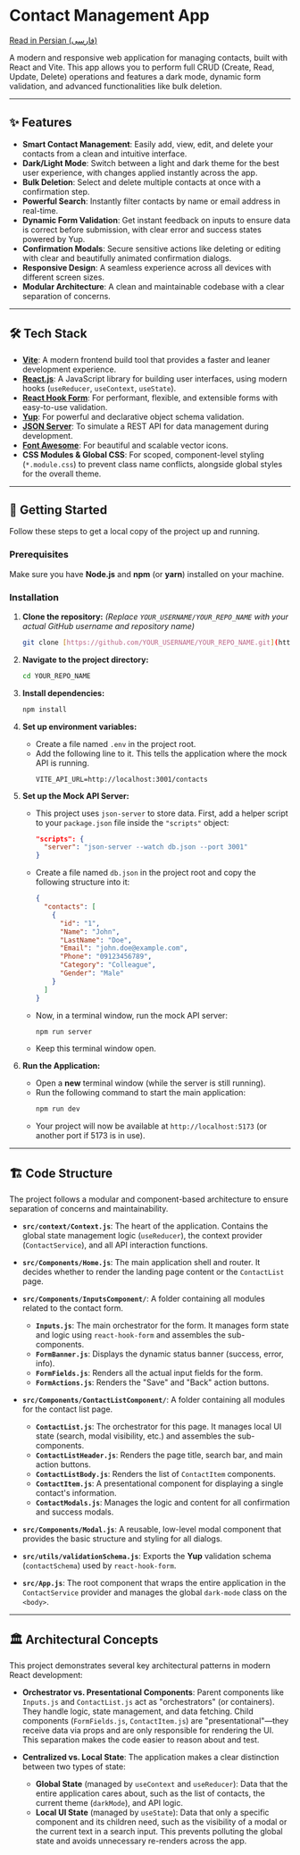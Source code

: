 # Contact Management App

[Read in Persian (فارسی)](./README.fa.md)

A modern and responsive web application for managing contacts, built with React and Vite. This app allows you to perform full CRUD (Create, Read, Update, Delete) operations and features a dark mode, dynamic form validation, and advanced functionalities like bulk deletion.

---

## ✨ Features

-   **Smart Contact Management**: Easily add, view, edit, and delete your contacts from a clean and intuitive interface.
-   **Dark/Light Mode**: Switch between a light and dark theme for the best user experience, with changes applied instantly across the app.
-   **Bulk Deletion**: Select and delete multiple contacts at once with a confirmation step.
-   **Powerful Search**: Instantly filter contacts by name or email address in real-time.
-   **Dynamic Form Validation**: Get instant feedback on inputs to ensure data is correct before submission, with clear error and success states powered by Yup.
-   **Confirmation Modals**: Secure sensitive actions like deleting or editing with clear and beautifully animated confirmation dialogs.
-   **Responsive Design**: A seamless experience across all devices with different screen sizes.
-   **Modular Architecture**: A clean and maintainable codebase with a clear separation of concerns.

---

## 🛠️ Tech Stack

-   **[Vite](https://vitejs.dev/)**: A modern frontend build tool that provides a faster and leaner development experience.
-   **[React.js](https://react.dev/)**: A JavaScript library for building user interfaces, using modern hooks (`useReducer`, `useContext`, `useState`).
-   **[React Hook Form](https://react-hook-form.com/)**: For performant, flexible, and extensible forms with easy-to-use validation.
-   **[Yup](https://github.com/jquense/yup)**: For powerful and declarative object schema validation.
-   **[JSON Server](https://github.com/typicode/json-server)**: To simulate a REST API for data management during development.
-   **[Font Awesome](https://fontawesome.com/)**: For beautiful and scalable vector icons.
-   **CSS Modules & Global CSS**: For scoped, component-level styling (`*.module.css`) to prevent class name conflicts, alongside global styles for the overall theme.

---

## 🚀 Getting Started

Follow these steps to get a local copy of the project up and running.

### Prerequisites

Make sure you have **Node.js** and **npm** (or **yarn**) installed on your machine.

### Installation

1.  **Clone the repository:**
    *(Replace `YOUR_USERNAME/YOUR_REPO_NAME` with your actual GitHub username and repository name)*
    ```sh
    git clone [https://github.com/YOUR_USERNAME/YOUR_REPO_NAME.git](https://github.com/YOUR_USERNAME/YOUR_REPO_NAME.git)
    ```

2.  **Navigate to the project directory:**
    ```sh
    cd YOUR_REPO_NAME
    ```

3.  **Install dependencies:**
    ```sh
    npm install
    ```

4.  **Set up environment variables:**
    -   Create a file named `.env` in the project root.
    -   Add the following line to it. This tells the application where the mock API is running.
        ```
        VITE_API_URL=http://localhost:3001/contacts
        ```

5.  **Set up the Mock API Server:**
    -   This project uses `json-server` to store data. First, add a helper script to your `package.json` file inside the `"scripts"` object:
        ```json
        "scripts": {
          "server": "json-server --watch db.json --port 3001"
        }
        ```
    -   Create a file named `db.json` in the project root and copy the following structure into it:
        ```json
        {
          "contacts": [
            {
              "id": "1",
              "Name": "John",
              "LastName": "Doe",
              "Email": "john.doe@example.com",
              "Phone": "09123456789",
              "Category": "Colleague",
              "Gender": "Male"
            }
          ]
        }
        ```
    -   Now, in a terminal window, run the mock API server:
        ```sh
        npm run server
        ```
    -   Keep this terminal window open.

6.  **Run the Application:**
    -   Open a **new** terminal window (while the server is still running).
    -   Run the following command to start the main application:
        ```sh
        npm run dev
        ```
    -   Your project will now be available at `http://localhost:5173` (or another port if 5173 is in use).

---

## 🏗️ Code Structure

The project follows a modular and component-based architecture to ensure separation of concerns and maintainability.

-   **`src/context/Context.js`**: The heart of the application. Contains the global state management logic (`useReducer`), the context provider (`ContactService`), and all API interaction functions.

-   **`src/Components/Home.js`**: The main application shell and router. It decides whether to render the landing page content or the `ContactList` page.

-   **`src/Components/InputsComponent/`**: A folder containing all modules related to the contact form.
    -   **`Inputs.js`**: The main orchestrator for the form. It manages form state and logic using `react-hook-form` and assembles the sub-components.
    -   **`FormBanner.js`**: Displays the dynamic status banner (success, error, info).
    -   **`FormFields.js`**: Renders all the actual input fields for the form.
    -   **`FormActions.js`**: Renders the "Save" and "Back" action buttons.

-   **`src/Components/ContactListComponent/`**: A folder containing all modules for the contact list page.
    -   **`ContactList.js`**: The orchestrator for this page. It manages local UI state (search, modal visibility, etc.) and assembles the sub-components.
    -   **`ContactListHeader.js`**: Renders the page title, search bar, and main action buttons.
    -   **`ContactListBody.js`**: Renders the list of `ContactItem` components.
    -   **`ContactItem.js`**: A presentational component for displaying a single contact's information.
    -   **`ContactModals.js`**: Manages the logic and content for all confirmation and success modals.

-   **`src/Components/Modal.js`**: A reusable, low-level modal component that provides the basic structure and styling for all dialogs.

-   **`src/utils/validationSchema.js`**: Exports the **Yup** validation schema (`contactSchema`) used by `react-hook-form`.

-   **`src/App.js`**: The root component that wraps the entire application in the `ContactService` provider and manages the global `dark-mode` class on the `<body>`.

---

## 🏛️ Architectural Concepts

This project demonstrates several key architectural patterns in modern React development:

-   **Orchestrator vs. Presentational Components**: Parent components like `Inputs.js` and `ContactList.js` act as "orchestrators" (or containers). They handle logic, state management, and data fetching. Child components (`FormFields.js`, `ContactItem.js`) are "presentational"—they receive data via props and are only responsible for rendering the UI. This separation makes the code easier to reason about and test.

-   **Centralized vs. Local State**: The application makes a clear distinction between two types of state:
    -   **Global State** (managed by `useContext` and `useReducer`): Data that the entire application cares about, such as the list of contacts, the current theme (`darkMode`), and API logic.
    -   **Local UI State** (managed by `useState`): Data that only a specific component and its children need, such as the visibility of a modal or the current text in a search input. This prevents polluting the global state and avoids unnecessary re-renders across the app.